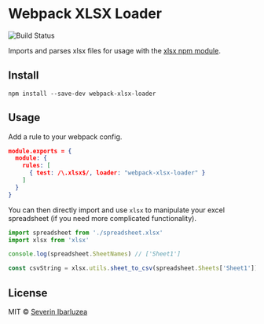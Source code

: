 # Webpack XLSX Loader

![Build Status](https://circleci.com/gh/seveibar/xlsx-loader.png?circle-token=b5b39e67e7230df2796a21b96184f53989e60d5d)

Imports and parses xlsx files for usage with the [xlsx npm module](https://www.npmjs.com/package/xlsx).

## Install

```
npm install --save-dev webpack-xlsx-loader
```

## Usage

Add a rule to your webpack config.

```json
module.exports = {
  module: {
    rules: [
      { test: /\.xlsx$/, loader: "webpack-xlsx-loader" }
    ]
  }
}
```

You can then directly import and use `xlsx` to manipulate your excel spreadsheet
(if you need more complicated functionality).

```javascript
import spreadsheet from './spreadsheet.xlsx'
import xlsx from 'xlsx'

console.log(spreadsheet.SheetNames) // ['Sheet1']

const csvString = xlsx.utils.sheet_to_csv(spreadsheet.Sheets['Sheet1'])
```

## License

MIT © [Severin Ibarluzea](github.com/seveibar)
